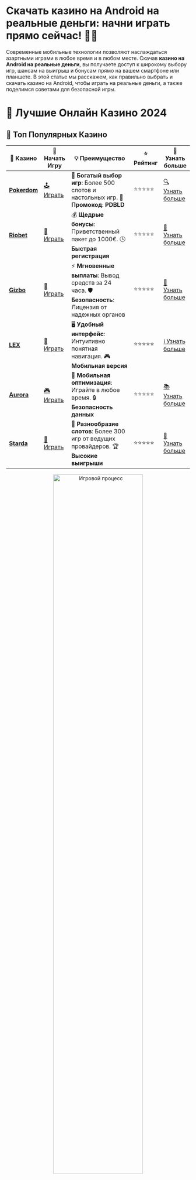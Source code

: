 # **Скачать казино на Android на реальные деньги: начни играть прямо сейчас! 🎰📱**

Современные мобильные технологии позволяют наслаждаться азартными играми в любое время и в любом месте. Скачав **казино на Android на реальные деньги**, вы получаете доступ к широкому выбору игр, шансам на выигрыш и бонусам прямо на вашем смартфоне или планшете. В этой статье мы расскажем, как правильно выбрать и скачать казино на Android, чтобы играть на реальные деньги, а также поделимся советами для безопасной игры.

# 🎰 Лучшие Онлайн Казино 2024

## 🌟 Топ Популярных Казино

| 🎲 **Казино** | 🔗 **Начать Игру** | 💡 **Преимущество** | ⭐ **Рейтинг** | 🔗 **Узнать больше** |
|--------------|---------------------|---------------------|----------------|----------------------|
| [**Pokerdom**](https://brandplay.link/4k77v2yx) | [🕹️ Играть](https://brandplay.link/4k77v2yx) | 🎉 **Богатый выбор игр**: Более 500 слотов и настольных игр. 🎁 **Промокод**: **PDBLD** | ⭐⭐⭐⭐⭐ | [🔍 Узнать больше](https://brandplay.link/4k77v2yx) |
| [**Riobet**](https://brandplay.link/7xBLTPyj) | [🎰 Играть](https://brandplay.link/7xBLTPyj) | 💰 **Щедрые бонусы**: Приветственный пакет до 1000€. 🕒 **Быстрая регистрация** | ⭐⭐⭐⭐⭐ | [📖 Узнать больше](https://brandplay.link/7xBLTPyj) |
| [**Gizbo**](https://brandplay.link/bprXw4YV) | [🎲 Играть](https://brandplay.link/bprXw4YV) | ⚡ **Мгновенные выплаты**: Вывод средств за 24 часа. 🛡️ **Безопасность**: Лицензия от надежных органов | ⭐⭐⭐⭐⭐ | [📝 Узнать больше](https://brandplay.link/bprXw4YV) |
| [**LEX**](https://brandplay.link/zW4hdDFV) | [🤑 Играть](https://brandplay.link/zW4hdDFV) | 🖥️ **Удобный интерфейс**: Интуитивно понятная навигация. 🎮 **Мобильная версия** | ⭐⭐⭐⭐⭐ | [ℹ️ Узнать больше](https://brandplay.link/zW4hdDFV) |
| [**Aurora**](https://10trafic-stat2.com/click/668546556bcc6313411604bd/6766/13032/subaccount) | [🎮 Играть](https://10trafic-stat2.com/click/668546556bcc6313411604bd/6766/13032/subaccount) | 📱 **Мобильная оптимизация**: Играйте в любое время. 🔒 **Безопасность данных** | ⭐⭐⭐⭐⭐ | [📚 Узнать больше](https://10trafic-stat2.com/click/668546556bcc6313411604bd/6766/13032/subaccount) |
| [**Starda**](https://brandplay.link/fB7xwRFL) | [🎯 Играть](https://brandplay.link/fB7xwRFL) | 🎰 **Разнообразие слотов**: Более 300 игр от ведущих провайдеров. 🏆 **Высокие выигрыши** | ⭐⭐⭐⭐⭐ | [🔎 Узнать больше](https://brandplay.link/fB7xwRFL) |

<div align="center">
    <img src="https://i.pinimg.com/originals/87/9e/b9/879eb9354dd0699582408b68f2e253b2.gif" alt="Игровой процесс" width="70%">
</div>

## 💎 Лучшие Бонусы и Акции

| 🎲 **Казино** | 🔗 **Начать Игру** | 💡 **Преимущество** | ⭐ **Рейтинг** | 🔗 **Узнать больше** |
|--------------|---------------------|---------------------|----------------|----------------------|
| [**Kometa**](https://brandplay.link/8ZymQJV8) | [🎰 Играть](https://brandplay.link/8ZymQJV8) | 🎁 **Эксклюзивные бонусы**: Регулярные акции и промо. 🔄 **Программы лояльности** | ⭐⭐⭐⭐☆ | [🔍 Узнать больше](https://brandplay.link/8ZymQJV8) |
| [**R7**](https://brandplay.link/bMd3Yjsw) | [🕹️ Играть](https://brandplay.link/bMd3Yjsw) | 🕒 **Круглосуточная поддержка**: Всегда на связи. 💸 **Высокие лимиты** | ⭐⭐⭐⭐☆ | [📖 Узнать больше](https://brandplay.link/bMd3Yjsw) |
| [**7K**](https://brandplay.link/BvQyFShp) | [🎲 Играть](https://brandplay.link/BvQyFShp) | 🌟 **Эксклюзивные бонусы**: Только для VIP игроков. 🎉 **Сезонные акции** | ⭐⭐⭐⭐☆ | [📝 Узнать больше](https://brandplay.link/BvQyFShp) |
| [**Kent**](https://brandplay.link/Fv2WP3js) | [🤑 Играть](https://brandplay.link/Fv2WP3js) | 📈 **Высокий RTP**: Более 98%. 💼 **Профессиональная поддержка** | ⭐⭐⭐⭐☆ | [ℹ️ Узнать больше](https://brandplay.link/Fv2WP3js) |
| [**1Xslots**](https://brandplay.link/hSB1khtr) | [🎮 Играть](https://brandplay.link/hSB1khtr) | 🎉 **Множество акций**: Еженедельные бонусы и турниры. 🛡️ **Безопасность** | ⭐⭐⭐⭐☆ | [📚 Узнать больше](https://brandplay.link/hSB1khtr) |
| [**Gama**](https://brandplay.link/j6NMKsDz) | [🎯 Играть](https://brandplay.link/j6NMKsDz) | 🔍 **Интуитивный интерфейс**: Легкость использования. 🏅 **Престижные турниры** | ⭐⭐⭐⭐☆ | [🔎 Узнать больше](https://brandplay.link/j6NMKsDz) |

<div align="center">
    <img src="https://i.pinimg.com/originals/87/9e/b9/879eb9354dd0699582408b68f2e253b2.gif" alt="Игровой процесс" width="70%">
</div>

## 🚀 Быстрые Выигрыши и Поддержка

| 🎲 **Казино** | 🔗 **Начать Игру** | 💡 **Преимущество** | ⭐ **Рейтинг** | 🔗 **Узнать больше** |
|--------------|---------------------|---------------------|----------------|----------------------|
| [**Onion**](https://brandplay.link/zBGRVpQ9) | [🎰 Играть](https://brandplay.link/zBGRVpQ9) | 🤑 **Низкие ставки**: Идеально для начинающих. 🔄 **Быстрые выводы** | ⭐⭐⭐⭐☆ | [🔍 Узнать больше](https://brandplay.link/zBGRVpQ9) |
| [**Чемпион**](https://temon-gter.cfd/go/lRq?p80412p304504pcc44t17455) | [🕹️ Играть](https://temon-gter.cfd/go/lRq?p80412p304504pcc44t17455) | 🏅 **Лояльная программа**: Награды за активность. 🎁 **Ежемесячные бонусы** | ⭐⭐⭐⭐☆ | [📖 Узнать больше](https://temon-gter.cfd/go/lRq?p80412p304504pcc44t17455) |
| [**Vavada**](https://vavadapartner.pro/?promo=ea5c9275-6854-4505-94fc-95ab18221945-linkb2) | [🎲 Играть](https://vavadapartner.pro/?promo=ea5c9275-6854-4505-94fc-95ab18221945-linkb2) | 🚀 **Быстрая регистрация**: Начните играть мгновенно. 🔐 **Безопасные транзакции** | ⭐⭐⭐⭐☆ | [📝 Узнать больше](https://vavadapartner.pro/?promo=ea5c9275-6854-4505-94fc-95ab18221945-linkb2) |
| [**Friends**](https://gofriends.kim/linkb2) | [🤑 Играть](https://gofriends.kim/linkb2) | 🤝 **Социальные игры**: Играйте с друзьями. 🌐 **Мультиплатформенность** | ⭐⭐⭐⭐☆ | [ℹ️ Узнать больше](https://gofriends.kim/linkb2) |
| [**1WIN**](https://brandplay.link/smXVpBbG) | [🎮 Играть](https://brandplay.link/smXVpBbG) | 🏆 **Спортивные ставки**: Широкий выбор видов спорта. 💵 **Высокие коэффициенты** | ⭐⭐⭐⭐☆ | [📚 Узнать больше](https://brandplay.link/smXVpBbG) |
| [**Drip**](https://drp-ircp01.com/c07e6a3db) | [🎯 Играть](https://drp-ircp01.com/c07e6a3db) | 🌐 **Инновационные игры**: Новейшие игровые технологии. 🛡️ **Высокая безопасность** | ⭐⭐⭐⭐☆ | [🔎 Узнать больше](https://drp-ircp01.com/c07e6a3db) |
| [**JoyCasino**](https://rpc30.call2me.pro/?/ru/registration?apkpop=0&partner=p24970p3291217pc98f) | [🎰 Играть](https://rpc30.call2me.pro/?/ru/registration?apkpop=0&partner=p24970p3291217pc98f) | 🎁 **Приятные бонусы**: Ежедневные акции и подарки. 🕹️ **Разнообразие игр** | ⭐⭐⭐⭐☆ | [🔍 Узнать больше](https://rpc30.call2me.pro/?/ru/registration?apkpop=0&partner=p24970p3291217pc98f) |

<div align="center">
    <img src="https://i.pinimg.com/originals/87/9e/b9/879eb9354dd0699582408b68f2e253b2.gif" alt="Игровой процесс" width="70%">
</div>
---

✨ **Выбирайте лучшее казино для себя и наслаждайтесь игрой! Удачи!** ✨
![Казино на Android](https://i.pinimg.com/originals/a9/29/6e/a9296ea1cf6a7c20a985e593451f0323.png)

## Что такое мобильное казино на Android? 📱💡

Мобильные казино для Android — это приложения, которые позволяют вам играть в азартные игры, такие как слоты, рулетка, блэкджек и покер, на вашем мобильном устройстве. Эти приложения разработаны с учетом особенностей платформы Android, что обеспечивает комфортную игру и быстрый доступ к играм и бонусам.

Скачав мобильное приложение казино, вы получаете возможность играть на реальные деньги прямо с вашего устройства, будь то смартфон или планшет.

## Почему стоит скачать казино на Android? 📲🎲

### 1. **Удобство и доступность** 🚀
С помощью мобильного приложения вы можете играть в любое время и в любом месте, не привязываясь к компьютеру. Это идеальное решение для тех, кто часто находится в пути или предпочитает мобильные устройства.

### 2. **Все игры в одном приложении** 🎰🎮
Мобильное казино предоставляет вам доступ ко всем популярным играм: от слотов до настольных игр. Вы сможете выбрать игру по душе и играть на реальные деньги прямо с телефона.

### 3. **Бонусы и акции** 🎁🎉
Многие мобильные казино предлагают эксклюзивные бонусы для игроков, скачавших приложение. Это может быть бонус за регистрацию, фриспины или дополнительные деньги на счет.

### 4. **Безопасность и простота транзакций** 🔒💳
Мобильные казино предлагают удобные способы пополнения счета и вывода средств через мобильные кошельки, банковские карты и другие платёжные системы. Кроме того, они обеспечивают высокий уровень безопасности для ваших данных и средств.

## Как скачать казино на Android на реальные деньги? 📲💸

### 1. **Выбор казино** 🎲
Прежде чем скачать приложение, важно выбрать надежное и лицензированное казино. Убедитесь, что казино имеет положительные отзывы, поддержку мобильных устройств и предлагает безопасные методы платежей.

### 2. **Скачивание приложения** 📥
Для скачивания казино на Android выполните следующие шаги:
   - Перейдите на официальный сайт казино или в Google Play (если казино имеет приложение в магазине).
   - Если вы скачиваете приложение с сайта, убедитесь, что источник безопасен.
   - Нажмите на кнопку для скачивания и следуйте инструкциям.

### 3. **Установка и настройка** ⚙️
После загрузки установите приложение, следуя стандартным шагам установки на Android. После этого откройте приложение и создайте учетную запись, если у вас её ещё нет, или войдите в существующую.

### 4. **Пополнение счета и игра** 💵🎰
После установки и входа в приложение пополните счет, выбрав подходящий метод оплаты, и начните играть. Вы сможете наслаждаться играми на реальные деньги и пробовать свою удачу в различных слотах и настольных играх.

## Как выбрать лучшее казино на Android для игры на деньги? 🧐💡

### 1. **Лицензия и безопасность** 🛡️
Убедитесь, что казино имеет лицензию от авторитетных регулирующих органов. Это гарантирует, что игра будет честной, а ваши средства — защищенными.

### 2. **Отзывы и рейтинги** ⭐📊
Перед скачиванием приложения обязательно почитайте отзывы других игроков. Это поможет вам выбрать казино, которое предлагает качественный сервис и честные условия игры.

### 3. **Выбор игр** 🎮🎰
Проверьте, какие игры доступны в мобильном приложении. Чем больше игр, тем лучше. От популярных слотов до живых игр с дилерами — все это должно быть в вашем мобильном казино.

### 4. **Методы вывода средств** 💳💵
Убедитесь, что казино поддерживает удобные способы вывода средств, такие как банковские карты, электронные кошельки или криптовалюты.

## Топ игры в мобильных казино на Android 🏆🎮

### 1. **Слоты на реальные деньги** 🎰💰
Мобильные слоты — самые популярные игры в казино. Здесь вы найдете множество тематических игр с разными уровнями выплат и бонусными функциями.

### 2. **Рулетка** 🎡🎯
Рулетка на мобильных устройствах не уступает своему настольному аналогу. Вы можете играть в европейскую, американскую или французскую рулетку и делать ставки на реальные деньги.

### 3. **Блэкджек** 🃏♠️
Классический блэкджек доступен в мобильных казино с возможностью играть против дилера или других игроков.

### 4. **Покер** 🃏♣️
Покер — еще одна популярная игра, доступная в мобильных казино. Вы можете сыграть в различные разновидности покера и продемонстрировать свои навыки.

### 5. **Баккара** ♠️♥️
Эта игра с картами пользуется популярностью среди любителей азартных игр. Мобильные казино предлагают как классические, так и экзотические версии баккары.

## Преимущества и недостатки казино на Android на реальные деньги ⚖️

### Преимущества:
- Мгновенный доступ к играм на реальные деньги.
- Удобство игры в любое время и в любом месте.
- Высокая безопасность и защита личных данных.
- Множество бонусов и акций для игроков.
- Широкий выбор игр.

### Недостатки:
- В некоторых казино могут быть ограничения по выводу средств.
- Некоторые приложения могут требовать больших затрат на пополнение счета.
- Не все мобильные казино поддерживают все устройства Android.

## Заключение: скачивайте и играйте в казино на Android на реальные деньги 🎰📲

Скачав **казино на Android на реальные деньги**, вы открываете для себя новый мир азартных игр, где можно наслаждаться качественными слотами, рулеткой и другими играми прямо со своего мобильного устройства. Главное — выбрать лицензированное казино с хорошими отзывами и безопасными методами вывода средств.

Не забывайте играть ответственно и всегда проверяйте условия бонусов и акций перед регистрацией и пополнением счета. Желаем удачи в игре и больших выигрышей! 💰🎉
